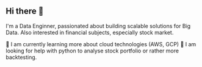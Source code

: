 ## Hi there 👋

<!--
**Manqo/Manqo** is a ✨ _special_ ✨ repository because its `README.md` (this file) appears on your GitHub profile.

Here are some ideas to get you started:

- 🔭 I’m currently working on ...
- 🌱 I’m currently learning ...
- 👯 I’m looking to collaborate on ...
- 🤔 I’m looking for help with ...
- 💬 Ask me about ...
- 📫 How to reach me: ...
- 😄 Pronouns: ...
- ⚡ Fun fact: ...
-->
I'm a Data Enginner, passionated about building scalable solutions for Big Data. Also interested in financial subjects, especially stock market.

🌱 I am currently learning more about cloud technologies (AWS, GCP)
🤔 I am looking for help with python to analyse stock portfolio or rather more backtesting.

